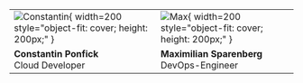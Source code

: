 <!-- # Speaker -->

|                                                                                             |                                                                               |
| ------------------------------------------------------------------------------------------- | ----------------------------------------------------------------------------- |
| ![Constantin](images/constantin.jpg){ width=200 style="object-fit: cover; height: 200px;" } | ![Max](images/max.jpg){ width=200 style="object-fit: cover; height: 200px;" } |
| **Constantin Ponfick**<br>Cloud Developer                                                   | **Maximilian Sparenberg**<br>DevOps-Engineer                                  |